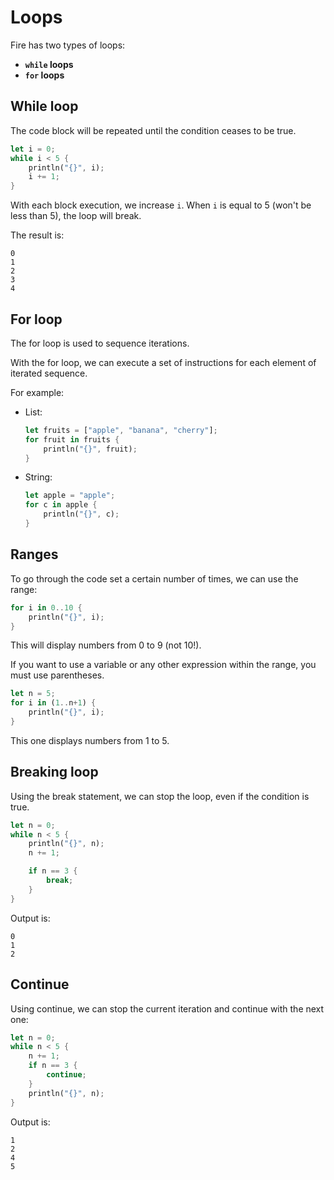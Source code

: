 # Loops

Fire has two types of loops:
- **`while` loops**
- **`for` loops**

## While loop

The code block will be repeated until the condition ceases to be true.

```rust
let i = 0;
while i < 5 {
    println("{}", i);
    i += 1;
}
```

With each block execution, we increase `i`. When `i` is equal to 5
(won't be less than 5), the loop will break.

The result is:
```
0
1
2
3
4
```

## For loop

The for loop is used to sequence iterations.

With the for loop, we can execute a set of
instructions for each element of iterated sequence.

For example:

- List:
  ```rust
  let fruits = ["apple", "banana", "cherry"];
  for fruit in fruits {
      println("{}", fruit);
  }
  ```
- String:
  ```rust
  let apple = "apple";
  for c in apple {
      println("{}", c);
  }
  ```

## Ranges

To go through the code set a certain number of times, we can use the range:

```rust
for i in 0..10 {
    println("{}", i);
}
```

This will display numbers from 0 to 9 (not 10!).

If you want to use a variable or any other
expression within the range, you must use parentheses.

```rust
let n = 5;
for i in (1..n+1) {
    println("{}", i);
}
```

This one displays numbers from 1 to 5.

## Breaking loop

Using the break statement,
we can stop the loop,
even if the condition is true.

```rust
let n = 0;
while n < 5 {
    println("{}", n);
    n += 1;

    if n == 3 {
        break;
    }
}
```

Output is:

```
0
1
2
```

## Continue

Using continue, we can stop the current
iteration and continue with the next one:

```rust
let n = 0;
while n < 5 {
    n += 1;
    if n == 3 {
        continue;
    }
    println("{}", n);
}
```

Output is:

```
1
2
4
5
```
